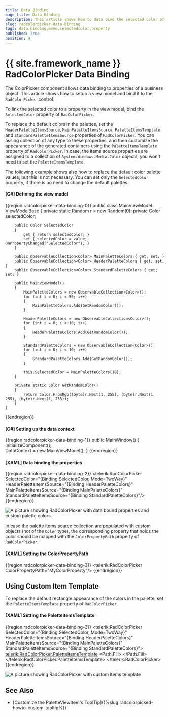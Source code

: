 ```yaml
---
title: Data Binding
page_title: Data Binding
description: This article shows how to data bind the selected color of the RadColorPicker control to a property of the view model. 
slug: radcolorpicker-data-binding
tags: data,binding,mvvm,selectedcolor,property
published: True
position: 4
---
```


# {{ site.framework_name }} RadColorPicker Data Binding

The ColorPicker component allows data binding to properties of a business object. This article shows how to setup a view model and bind it to the `RadColorPicker` control.

To link the selected color to a property in the view model, bind the `SelectedColor` property of `RadColorPicker`.

To replace the default colors in the palettes, set the `HeaderPaletteItemsSource`, `MainPaletteItemsSource`, `PaletteItemsTemplate` and `StandardPaletteItemsSource` properties of `RadColorPicker`. You can assing collection of any type to these properties, and then customize the appearance of the generated containers using the `PaletteItemsTemplate` property of `RadColorPicker`. In case, the items source properties are assigned to a collection of `System.Windows.Media.Color` objects, you won't need to set the `PaletteItemsTemplate`.

The following example shows also how to replace the default color palette values, but this is not necessary. You can set only the `SelectedColor` property, if there is no need to change the default palettes.

#### __[C#] Defining the view model__
{{region radcolorpicker-data-binding-0}}
	public class MainViewModel : ViewModelBase
    {
        private static Random r = new Random(0);
        private Color selectedColor;

        public Color SelectedColor
        {
            get { return selectedColor; }
            set { selectedColor = value; OnPropertyChanged("SelectedColor"); }
        }

        public ObservableCollection<Color> MainPaletteColors { get; set; }
        public ObservableCollection<Color> HeaderPaletteColors { get; set; }
        public ObservableCollection<Color> StandardPaletteColors { get; set; }

        public MainViewModel()
        {
            MainPaletteColors = new ObservableCollection<Color>();
            for (int i = 0; i < 50; i++)
            {
                MainPaletteColors.Add(GetRandomColor());
            }

            HeaderPaletteColors = new ObservableCollection<Color>();
            for (int i = 0; i < 10; i++)
            {
                HeaderPaletteColors.Add(GetRandomColor());
            }

            StandardPaletteColors = new ObservableCollection<Color>();
            for (int i = 0; i < 10; i++)
            {
                StandardPaletteColors.Add(GetRandomColor());
            }

            this.SelectedColor = MainPaletteColors[10];
        }

        private static Color GetRandomColor()
        {
            return Color.FromRgb((byte)r.Next(1, 255), (byte)r.Next(1, 255), (byte)r.Next(1, 233));
        }
    }
{{endregion}}

#### __[C#] Setting up the data context__
{{region radcolorpicker-data-binding-1}}
	public MainWindow()
	{
		InitializeComponent();           
		DataContext = new MainViewModel();
	}
{{endregion}}

#### __[XAML] Data binding the properties__
{{region radcolorpicker-data-binding-2}}
	<telerik:RadColorPicker SelectedColor="{Binding SelectedColor, Mode=TwoWay}"							
				HeaderPaletteItemsSource="{Binding HeaderPaletteColors}" 
				MainPaletteItemsSource="{Binding MainPaletteColors}"                             
				StandardPaletteItemsSource="{Binding StandardPaletteColors}"/>
{{endregion}}

![A picture showing RadColorPicker with data bound properties and custom palette colors](images/radcolorpicker-data-binding-0.png)

In case the palette items source collection are populated with custom objects (not of the `Color` type), the corresponding property that holds the color should be mapped with the `ColorPropertyPath` property of `RadColorPicker`.

#### __[XAML] Setting the ColorPropertyPath__
{{region radcolorpicker-data-binding-3}}
	<!-- this is required only if the palette items sources contain objects that are not of type System.Windows.Media.Color -->
	<telerik:RadColorPicker ColorPropertyPath="MyColorProperty"/>
{{endregion}}

## Using Custom Item Template

To replace the default rectangle appearance of the colors in the palette, set the `PaletteItemsTemplate` property of `RadColorPicker`.

#### __[XAML] Setting the PaletteItemsTemplate__
{{region radcolorpicker-data-binding-3}}
	<telerik:RadColorPicker SelectedColor="{Binding SelectedColor, Mode=TwoWay}"                         
				HeaderPaletteItemsSource="{Binding HeaderPaletteColors}" 
				MainPaletteItemsSource="{Binding MainPaletteColors}"                             
				StandardPaletteItemsSource="{Binding StandardPaletteColors}">
		<telerik:RadColorPicker.PaletteItemsTemplate>
			<DataTemplate>
				<Path Margin="2" 
					  Data="M8,6 C8.55,6 9,6.44 9,7 C9,7.55 8.55,8 8,8 
							C7.44,8 7,7.55 7,7 C7,6.44 7.44,6 8,6 z M3,0 
							L8,4 C6.34,4 5,5.34 5,7 C5,8.65 6.34,10 8,10 
							C9.65,10 11,8.65 11,7 C11,5.34 9.65,4 8,4 L13,0 
							L11,6 L16,10 L10,10 L8,16 L6,10 L0,10 L5,6 z ">
					<Path.Fill>
						<SolidColorBrush Color="{Binding}" />
					</Path.Fill>
				</Path>
			</DataTemplate>
		</telerik:RadColorPicker.PaletteItemsTemplate>
	</telerik:RadColorPicker>
{{endregion}}

![A picture showing RadColorPicker with custom items template](images/radcolorpicker-data-binding-1.png)

## See Also  

* [Customize the PaletteViewItem's ToolTip]({%slug radcolorpicked-howto-custom-tooltip%})
